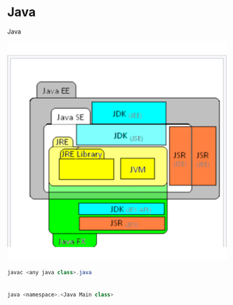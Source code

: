 # Java
Java

![java](https://github.com/Ngofilho/Java/blob/images/JakartaEE.png)
```java
javac <any java class>.java


java <namespace>.<Java Main class>
```
